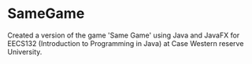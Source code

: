 # SameGame
Created a version of the game 'Same Game' using Java and JavaFX for EECS132 (Introduction to Programming in Java) at Case Western reserve University.
